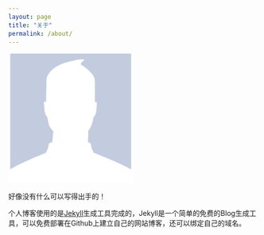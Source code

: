 ```yaml
---
layout: page
title: "关于"
permalink: /about/
---
```


<img src="/assets/profile-placeholder.gif" style="width: 50%;">

好像没有什么可以写得出手的！

个人博客使用的是[Jekyll](http://jekyll.bootcss.com/)生成工具完成的，Jekyll是一个简单的免费的Blog生成工具，可以免费部署在Github上建立自己的网站博客，还可以绑定自己的域名。


